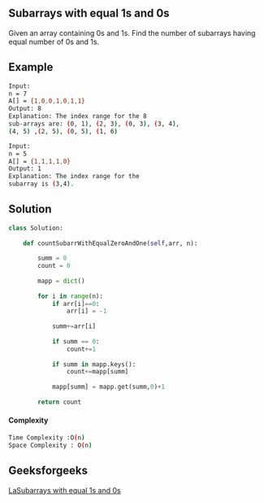 ## Subarrays with equal 1s and 0s
Given an array containing 0s and 1s. Find the number of subarrays having equal number of 0s and 1s.

## Example 
```bash
Input:
n = 7
A[] = {1,0,0,1,0,1,1}
Output: 8
Explanation: The index range for the 8 
sub-arrays are: (0, 1), (2, 3), (0, 3), (3, 4), 
(4, 5) ,(2, 5), (0, 5), (1, 6)

Input:
n = 5
A[] = {1,1,1,1,0}
Output: 1
Explanation: The index range for the 
subarray is (3,4).

```

## Solution
```python
class Solution:
 
    def countSubarrWithEqualZeroAndOne(self,arr, n):
        
        summ = 0
        count = 0
        
        mapp = dict()
        
        for i in range(n):
            if arr[i]==0:
                arr[i] = -1
                
            summ+=arr[i]
            
            if summ == 0:
                count+=1
                
            if summ in mapp.keys():
                count+=mapp[summ]
                
            mapp[summ] = mapp.get(summ,0)+1
            
        return count
 ```
#### Complexity
```bash
Time Complexity :O(n)
Space Complexity : O(n)
```

## Geeksforgeeks
[LaSubarrays with equal 1s and 0s](https://practice.geeksforgeeks.org/problems/count-subarrays-with-equal-number-of-1s-and-0s-1587115620/1?page=1&difficulty[]=1&status[]=unsolved&curated[]=2&sortBy=submissions)
